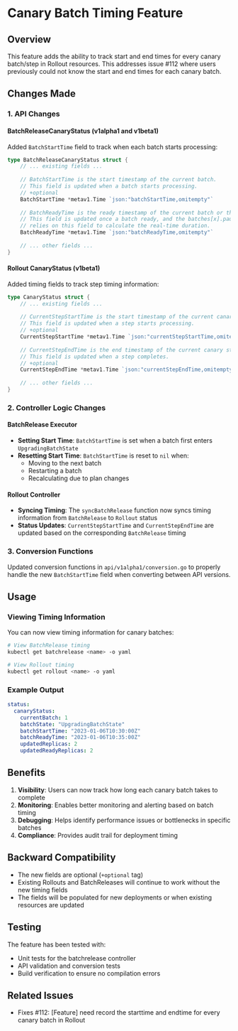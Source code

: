 # Canary Batch Timing Feature

## Overview

This feature adds the ability to track start and end times for every canary batch/step in Rollout resources. This addresses issue #112 where users previously could not know the start and end times for each canary batch.

## Changes Made

### 1. API Changes

#### BatchReleaseCanaryStatus (v1alpha1 and v1beta1)
Added `BatchStartTime` field to track when each batch starts processing:

```go
type BatchReleaseCanaryStatus struct {
    // ... existing fields ...
    
    // BatchStartTime is the start timestamp of the current batch.
    // This field is updated when a batch starts processing.
    // +optional
    BatchStartTime *metav1.Time `json:"batchStartTime,omitempty"`
    
    // BatchReadyTime is the ready timestamp of the current batch or the last batch.
    // This field is updated once a batch ready, and the batches[x].pausedSeconds
    // relies on this field to calculate the real-time duration.
    BatchReadyTime *metav1.Time `json:"batchReadyTime,omitempty"`
    
    // ... other fields ...
}
```

#### Rollout CanaryStatus (v1beta1)
Added timing fields to track step timing information:

```go
type CanaryStatus struct {
    // ... existing fields ...
    
    // CurrentStepStartTime is the start timestamp of the current canary step/batch.
    // This field is updated when a step starts processing.
    // +optional
    CurrentStepStartTime *metav1.Time `json:"currentStepStartTime,omitempty"`
    
    // CurrentStepEndTime is the end timestamp of the current canary step/batch.
    // This field is updated when a step completes.
    // +optional
    CurrentStepEndTime *metav1.Time `json:"currentStepEndTime,omitempty"`
    
    // ... other fields ...
}
```

### 2. Controller Logic Changes

#### BatchRelease Executor
- **Setting Start Time**: `BatchStartTime` is set when a batch first enters `UpgradingBatchState`
- **Resetting Start Time**: `BatchStartTime` is reset to `nil` when:
  - Moving to the next batch
  - Restarting a batch
  - Recalculating due to plan changes

#### Rollout Controller
- **Syncing Timing**: The `syncBatchRelease` function now syncs timing information from `BatchRelease` to `Rollout` status
- **Status Updates**: `CurrentStepStartTime` and `CurrentStepEndTime` are updated based on the corresponding `BatchRelease` timing

### 3. Conversion Functions
Updated conversion functions in `api/v1alpha1/conversion.go` to properly handle the new `BatchStartTime` field when converting between API versions.

## Usage

### Viewing Timing Information

You can now view timing information for canary batches:

```bash
# View BatchRelease timing
kubectl get batchrelease <name> -o yaml

# View Rollout timing
kubectl get rollout <name> -o yaml
```

### Example Output

```yaml
status:
  canaryStatus:
    currentBatch: 1
    batchState: "UpgradingBatchState"
    batchStartTime: "2023-01-06T10:30:00Z"
    batchReadyTime: "2023-01-06T10:35:00Z"
    updatedReplicas: 2
    updatedReadyReplicas: 2
```

## Benefits

1. **Visibility**: Users can now track how long each canary batch takes to complete
2. **Monitoring**: Enables better monitoring and alerting based on batch timing
3. **Debugging**: Helps identify performance issues or bottlenecks in specific batches
4. **Compliance**: Provides audit trail for deployment timing

## Backward Compatibility

- The new fields are optional (`+optional` tag)
- Existing Rollouts and BatchReleases will continue to work without the new timing fields
- The fields will be populated for new deployments or when existing resources are updated

## Testing

The feature has been tested with:
- Unit tests for the batchrelease controller
- API validation and conversion tests
- Build verification to ensure no compilation errors

## Related Issues

- Fixes #112: [Feature] need record the starttime and endtime for every canary batch in Rollout

